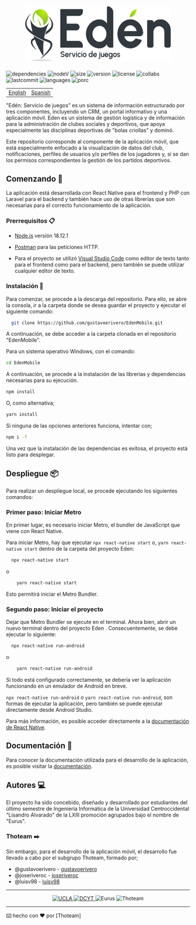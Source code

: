 
<h1 align="center">
  <img src="./public/assets/eden.png" alt="Eden" width="400" height="150" />
</h1>

![dependencies](https://img.shields.io/depfu/dependencies/github/gustavoerivero/EdenMobile)
![nodeV](https://img.shields.io/node/v/react-native)
![size](https://img.shields.io/github/repo-size/gustavoerivero/EdenMobile)
![version](https://img.shields.io/github/package-json/v/gustavoerivero/EdenMobile)
![license](https://img.shields.io/github/license/gustavoerivero/EdenMobile)
![collabs](https://img.shields.io/github/contributors/gustavoerivero/EdenMobile)
![lastcommit](https://img.shields.io/github/last-commit/gustavoerivero/EdenMobile)
![languages](https://img.shields.io/github/languages/count/gustavoerivero/EdenMobile)
![porc](https://img.shields.io/github/languages/top/gustavoerivero/EdenMobile)

<div align="center">
  <table>
      <tr>
          <!-- Do not translate this table -->
          <td><a href="./README.md"> English </a></td>
          <td><a href="./README-ES.md"> Spanish </a></td>
      </tr>
  </table>
</div>


"Edén: Servicio de juegos" es un sistema de información estructurado por tres componentes,
incluyendo un CRM, un portal informativo y una aplicación móvil. Eden es un 
sistema de gestión logística y de información para la administración de
clubes sociales y deportivos, que apoya especialmente las disciplinas deportivas de "bolas 
criollas" y dominó.

Este repositorio corresponde al componente de la aplicación móvil, que está 
especialmente enfocado a la visualización de datos del club, notificaciones, perfiles de 
usuarios y/o perfiles de los jugadores y, si se dan los permisos correspondientes 
la gestión de los partidos deportivos.

## Comenzando 🚀

La aplicación está desarrollada con React Native para el frontend y PHP con Laravel para el 
backend y también hace uso de otras librerías que son necesarias para el correcto funcionamiento 
de la aplicación.

### Prerrequisitos 📋

* [Node.js](https://nodejs.org/en/) versión 18.12.1

* [Postman](https://www.postman.com/) para las peticiones HTTP.

* Para el proyecto se utilizó [Visual Studio Code](https://code.visualstudio.com/) como editor de texto tanto para el frontend como para el backend, pero también se puede utilizar cualquier editor de texto.

### Instalación 🔧

Para comenzar, se procede a la descarga del repositorio. Para ello, se abre la consola,
ir a la carpeta donde se desea guardar el proyecto y ejecutar el siguiente comando:

```bash
  git clone https://github.com/gustavoerivero/EdenMobile.git
```

A continuación, se debe acceder a la carpeta clonada en el repositorio "EdenMobile".

Para un sistema operativo Windows, con el comando:

```bash
cd EdenMobile
```

A continuación, se procede a la instalación de las librerías y dependencias necesarias para su ejecución.

```bash
npm install
```

O, como alternativa;

```bash
yarn install
```

Si ninguna de las opciones anteriores funciona, intentar con;

```bash
npm i -f
```

Una vez que la instalación de las dependencias es exitosa, el proyecto está listo para desplegar.

## Despliegue 📦 

Para realizar un despliegue local, se procede ejecutando los siguientes comandos:

### Primer paso: Iniciar Metro

En primer lugar, es necesario iniciar Metro, el bundler de JavaScript que viene con React Native. 

Para iniciar Metro, hay que ejecutar ```npx react-native start``` o, ```yarn react-native start``` 
dentro de la carpeta del proyecto Eden:

```bash
  npx react-native start
```

o

```bash
    yarn react-native start
```

Esto permitirá iniciar el Metro Bundler.

### Segundo paso: Iniciar el proyecto

Dejar que Metro Bundler se ejecute en el terminal. Ahora bien, abrir un nuevo terminal dentro del proyecto Eden . Consecuentemente, se debe ejecutar lo siguiente:

```bash
  npx react-native run-android
```

o

```bash
    yarn react-native run-android
```

Si todo está configurado correctamente, se debería ver la aplicación funcionando en 
un emulador de Android en breve.

```npx react-native run-android``` o ```yarn react-native run-android```, son formas de ejecutar la aplicación, pero también se puede ejecutar directamente desde Android Studio.

Para más información, es posible acceder directamente a la [documentación de React Native](https://reactnative.dev/docs/environment-setup).

## Documentación 📕

Para conocer la documentación utilizada para el desarrollo de la aplicación, es posible visitar la [documentación](https://drive.google.com/drive/folders/1mAbI0DoGZUTUPalTCa9e0e3yG1RdAi9N).

## Autores 💻

El proyecto ha sido concebido, diseñado y desarrollado por estudiantes del último semestre de Ingeniería Informática de la Universidad Centroccidental "Lisandro Alvarado" de la LXIII promoción agrupados bajo el nombre de "Eurus".

### Thoteam ✒️
Sin embargo, para el desarrollo de la aplicación móvil, el desarrollo fue 
llevado a cabo por el subgrupo Thoteam, formado por;

*  @gustavoerivero  - [gustavoerivero](https://github.com/gustavoerivero)
*  @joseriveroc - [joseriveroc](https://github.com/joseriveroc)
*  @luisv98   - [luisv98](https://github.com/luisv98)

---

<p align="center">
 <a href="http://www.ucla.edu.ve/">
  <img src="./public/assets/ucla.png" alt="UCLA" width="45" height="50" />
 </a>
 <a href="http://dcyt.ucla.edu.ve/">
  <img src="./public/assets/dcyt.png" alt="DCYT" width="65" height="50" />
 </a>
 <img src="./public/assets/eurus.png" alt="Eurus" width="100" height="50" />
 <img src="./public/assets/thoteam.png" alt="Thoteam" width="175" height="50" />
</p>

---
⌨️ hecho con ❤️ por [Thoteam] 
